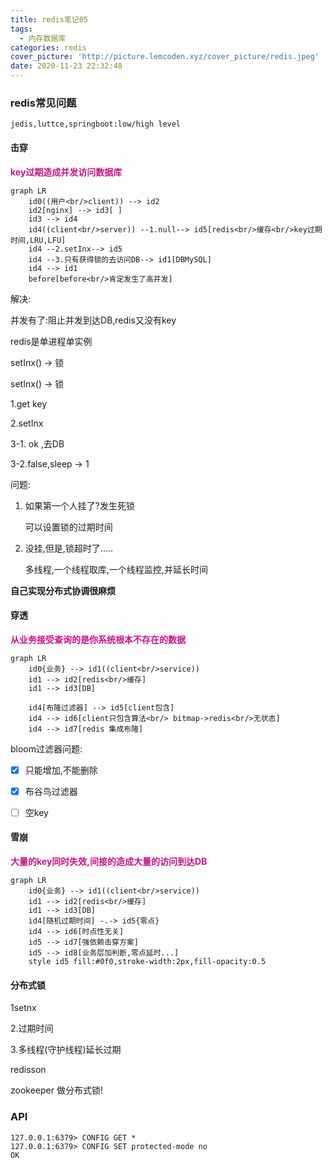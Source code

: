 ```yaml
---
title: redis笔记05
tags:
  - 内存数据库
categories: redis
cover_picture: 'http://picture.lemcoden.xyz/cover_picture/redis.jpeg'
date: 2020-11-23 22:32:48
---
```



### redis常见问题

```
jedis,luttce,springboot:low/high level
```

#### 击穿

**<font color=MediumVioletRed>key过期造成并发访问数据库</font>**

```mermaid
graph LR
	id0((用户<br/>client)) --> id2
	id2[nginx] --> id3[ ]
	id3 --> id4
	id4((client<br/>server)) --1.null--> id5[redis<br/>缓存<br/>key过期时间,LRU,LFU]
	id4 --2.setInx--> id5
	id4 --3.只有获得锁的去访问DB--> id1[DBMySQL]
	id4 --> id1
	before[before<br/>肯定发生了高并发]
```

解决:

并发有了:阻止并发到达DB,redis又没有key

redis是单进程单实例

setInx() -> 锁

<!--more-->

setInx() -> 锁

1.get key

2.setInx

3-1. ok ,去DB

3-2.false,sleep -> 1



问题:

1. 如果第一个人挂了?发生死锁

   可以设置锁的过期时间

2. 没挂,但是,锁超时了.....

   多线程,一个线程取库,一个线程监控,并延长时间

**自己实现分布式协调很麻烦**

#### 穿透

**<font color=MediumVioletRed>从业务接受查询的是你系统根本不存在的数据</font>**

```mermaid
graph LR
 	id0{业务} --> id1((client<br/>service))
 	id1 --> id2[redis<br/>缓存]
 	id1 --> id3[DB]
 	
 	id4[布隆过滤器] --> id5[client包含]
 	id4 --> id6[client只包含算法<br/> bitmap->redis<br/>无状态]
 	id4 --> id7[redis 集成布隆]
```

bloom过滤器问题:

- [x] 只能增加,不能删除

- [x] 布谷鸟过滤器

- [ ] 空key

#### 雪崩

**<font color=MediumVioletRed>大量的key同时失效,间接的造成大量的访问到达DB</font>**

```mermaid
graph LR
 	id0{业务} --> id1((client<br/>service))
 	id1 --> id2[redis<br/>缓存]
 	id1 --> id3[DB]
 	id4[随机过期时间] -.-> id5{零点}
 	id4 --> id6[时点性无关]
 	id5 --> id7[强依赖击穿方案]
 	id5 --> id8[业务层加判断,零点延时...]
 	style id5 fill:#0f0,stroke-width:2px,fill-opacity:0.5
```

#### 分布式锁

1setnx

2.过期时间

3.多线程(守护线程)延长过期



redisson

zookeeper 做分布式锁!

### API



```
127.0.0.1:6379> CONFIG GET *
127.0.0.1:6379> CONFIG SET protected-mode no
OK
```

